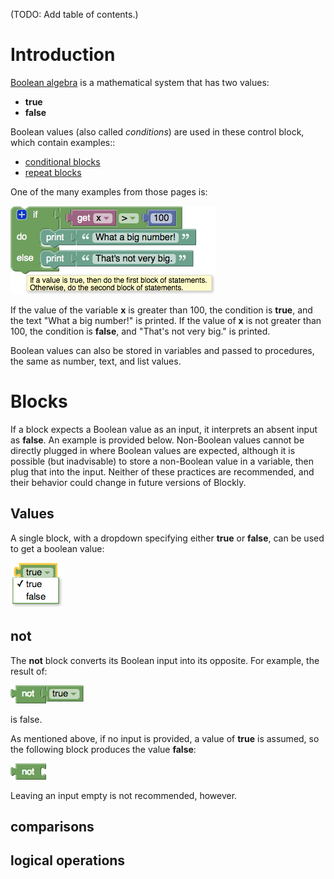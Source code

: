 (TODO: Add table of contents.)

# Introduction

[Boolean algebra](https://en.wikipedia.org/wiki/Boolean_algebra) is a mathematical system that has two values:
  * **true**
  * **false**

Boolean values (also called _conditions_) are used in these control block, which contain examples::
  * [conditional blocks](IfElse)
  * [repeat blocks](Loops#repeat)

One of the many examples from those pages is:

![](help/if-else.png)

If the value of the variable **x** is greater than 100, the condition is **true**, and the text "What a big number!" is printed.  If the value of **x** is not greater than 100, the condition is **false**, and "That's not very big." is printed.

Boolean values can also be stored in variables and passed to procedures, the same as number, text, and list values.

# Blocks

If a block expects a Boolean value as an input, it interprets an absent input as **false**.  An example is provided below.  Non-Boolean values cannot be directly plugged in where Boolean values are expected, although it is possible (but inadvisable) to store a non-Boolean value in a variable, then plug that into the input.  Neither of these practices are recommended, and their behavior could change in future versions of Blockly.

## Values

A single block, with a dropdown specifying either **true** or **false**, can be used to get a boolean value:

![](help/boolean-true-false.png)

## not

The **not** block converts its Boolean input into its opposite.  For example, the result of:

![](help/boolean-not-true.png)

is false.

As mentioned above, if no input is provided, a value of **true** is assumed, so the following block produces the value **false**:

![](help/boolean-not.png)

Leaving an input empty is not recommended, however.

## comparisons


## logical operations